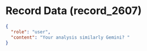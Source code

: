 # Record Data (record_2607)

```json
{
  "role": "user",
  "content": "Your analysis similarly Gemini? "
}
```
